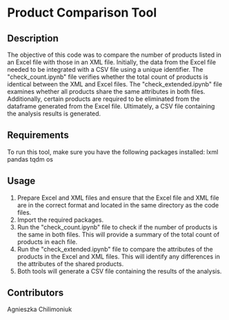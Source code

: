 # Product Comparison Tool

## Description
The objective of this code was to compare the number of products listed in an Excel file with those in an XML file. Initially, the data from the Excel file needed to be integrated with a CSV file using a unique identifier. The "check_count.ipynb" file verifies whether the total count of products is identical between the XML and Excel files. The "check_extended.ipynb" file examines whether all products share the same attributes in both files. Additionally, certain products are required to be eliminated from the dataframe generated from the Excel file. Ultimately, a CSV file containing the analysis results is generated.

## Requirements
To run this tool, make sure you have the following packages installed:
lxml
pandas
tqdm
os

## Usage
1. Prepare Excel and XML files and ensure that the Excel file and XML file are in the correct format and located in the same directory as the code files.
2. Import the required packages.
3. Run the "check_count.ipynb" file to check if the number of products is the same in both files. This will provide a summary of the total count of products in each file.
4. Run the "check_extended.ipynb" file to compare the attributes of the products in the Excel and XML files. This will identify any differences in the attributes of the shared products.
5. Both tools will generate a CSV file containing the results of the analysis.

## Contributors
Agnieszka Chilimoniuk
 
